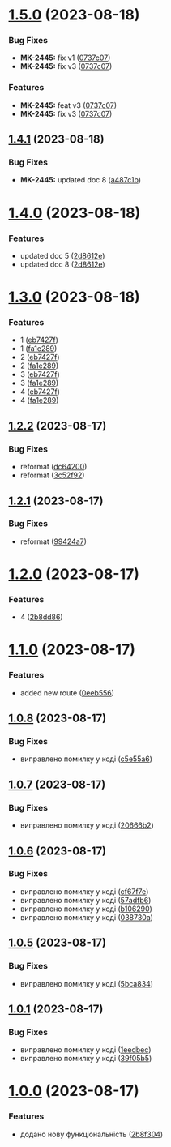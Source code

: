 # [1.5.0](https://github.com/ecxluer/main_1/compare/v1.4.1...v1.5.0) (2023-08-18)


### Bug Fixes

* **MK-2445:** fix v1 ([0737c07](https://github.com/ecxluer/main_1/commit/0737c07296c5bae9e3e7e5db74fd20e699144fbf))
* **MK-2445:** fix v3 ([0737c07](https://github.com/ecxluer/main_1/commit/0737c07296c5bae9e3e7e5db74fd20e699144fbf))


### Features

* **MK-2445:** feat v3 ([0737c07](https://github.com/ecxluer/main_1/commit/0737c07296c5bae9e3e7e5db74fd20e699144fbf))
* **MK-2445:** fix v3 ([0737c07](https://github.com/ecxluer/main_1/commit/0737c07296c5bae9e3e7e5db74fd20e699144fbf))

## [1.4.1](https://github.com/ecxluer/main_1/compare/v1.4.0...v1.4.1) (2023-08-18)


### Bug Fixes

* **MK-2445:** updated doc 8 ([a487c1b](https://github.com/ecxluer/main_1/commit/a487c1b2fd640e3a34f57223312a4bd9876a889e))

# [1.4.0](https://github.com/ecxluer/main_1/compare/v1.3.0...v1.4.0) (2023-08-18)


### Features

* updated doc 5 ([2d8612e](https://github.com/ecxluer/main_1/commit/2d8612eca4b6bffa1b332d948c8ee6191387fc37))
* updated doc 8 ([2d8612e](https://github.com/ecxluer/main_1/commit/2d8612eca4b6bffa1b332d948c8ee6191387fc37))

# [1.3.0](https://github.com/ecxluer/main_1/compare/v1.2.2...v1.3.0) (2023-08-18)


### Features

* 1 ([eb7427f](https://github.com/ecxluer/main_1/commit/eb7427f5112e2c9ff0a37c19a3dd2e1fff3dec5b))
* 1 ([fa1e289](https://github.com/ecxluer/main_1/commit/fa1e2890c6c504113779fd861a52e1442222af64))
* 2 ([eb7427f](https://github.com/ecxluer/main_1/commit/eb7427f5112e2c9ff0a37c19a3dd2e1fff3dec5b))
* 2 ([fa1e289](https://github.com/ecxluer/main_1/commit/fa1e2890c6c504113779fd861a52e1442222af64))
* 3 ([eb7427f](https://github.com/ecxluer/main_1/commit/eb7427f5112e2c9ff0a37c19a3dd2e1fff3dec5b))
* 3 ([fa1e289](https://github.com/ecxluer/main_1/commit/fa1e2890c6c504113779fd861a52e1442222af64))
* 4 ([eb7427f](https://github.com/ecxluer/main_1/commit/eb7427f5112e2c9ff0a37c19a3dd2e1fff3dec5b))
* 4 ([fa1e289](https://github.com/ecxluer/main_1/commit/fa1e2890c6c504113779fd861a52e1442222af64))

## [1.2.2](https://github.com/ecxluer/main_1/compare/v1.2.1...v1.2.2) (2023-08-17)


### Bug Fixes

* reformat ([dc64200](https://github.com/ecxluer/main_1/commit/dc6420028d08b46e77b71eba8b3b33b530443794))
* reformat ([3c52f92](https://github.com/ecxluer/main_1/commit/3c52f92fd0bac238d517759f7848d9e5409ebd59))

## [1.2.1](https://github.com/ecxluer/main_1/compare/v1.2.0...v1.2.1) (2023-08-17)


### Bug Fixes

* reformat ([99424a7](https://github.com/ecxluer/main_1/commit/99424a7903e7988bffe0490176befd19925ba003))

# [1.2.0](https://github.com/ecxluer/main_1/compare/v1.1.0...v1.2.0) (2023-08-17)


### Features

* 4 ([2b8dd86](https://github.com/ecxluer/main_1/commit/2b8dd86a709ab32beae43ffe279456919529f795))

# [1.1.0](https://github.com/ecxluer/main_1/compare/v1.0.8...v1.1.0) (2023-08-17)


### Features

* added new route ([0eeb556](https://github.com/ecxluer/main_1/commit/0eeb5568cfa70a706c04dc3be13398028987b89e))

## [1.0.8](https://github.com/ecxluer/main_1/compare/v1.0.7...v1.0.8) (2023-08-17)


### Bug Fixes

* виправлено помилку у коді ([c5e55a6](https://github.com/ecxluer/main_1/commit/c5e55a6cc76d5394a0d26951e07b9a25f2270d95))

## [1.0.7](https://github.com/ecxluer/main_1/compare/v1.0.6...v1.0.7) (2023-08-17)


### Bug Fixes

* виправлено помилку у коді ([20666b2](https://github.com/ecxluer/main_1/commit/20666b28d91e1a59b4f47d526753f565a110eff7))

## [1.0.6](https://github.com/ecxluer/main_1/compare/v1.0.5...v1.0.6) (2023-08-17)


### Bug Fixes

* виправлено помилку у коді ([cf67f7e](https://github.com/ecxluer/main_1/commit/cf67f7ed85b073749f42ea31910d4a23afcbb273))
* виправлено помилку у коді ([57adfb6](https://github.com/ecxluer/main_1/commit/57adfb6a584458c0e59fc78051fb2a4cc5d251d8))
* виправлено помилку у коді ([b106290](https://github.com/ecxluer/main_1/commit/b1062907af84095fa040270f0f5b8e72981a75b6))
* виправлено помилку у коді ([038730a](https://github.com/ecxluer/main_1/commit/038730a74e1f737e2f2792398cfd117e6760aae5))

## [1.0.5](https://github.com/ecxluer/main_1/compare/v1.0.4...v1.0.5) (2023-08-17)


### Bug Fixes

* виправлено помилку у коді ([5bca834](https://github.com/ecxluer/main_1/commit/5bca834231ef5a7f8d2a42341dd61ffab61ad57b))

## [1.0.1](https://github.com/ecxluer/main_1/compare/v1.0.0...v1.0.1) (2023-08-17)


### Bug Fixes

* виправлено помилку у коді ([1eedbec](https://github.com/ecxluer/main_1/commit/1eedbec35d49170022fcdb7ae8fcea1c93de4d36))
* виправлено помилку у коді ([39f05b5](https://github.com/ecxluer/main_1/commit/39f05b5f196b069ad7cf4f10fa2a25d7655b6a5a))

# [1.0.0](https://github.com/ecxluer/main_1/compare/2b8f304c176cd9363efc11035879d475085e0052...v1.0.0) (2023-08-17)


### Features

* додано нову функціональність ([2b8f304](https://github.com/ecxluer/main_1/commit/2b8f304c176cd9363efc11035879d475085e0052))
